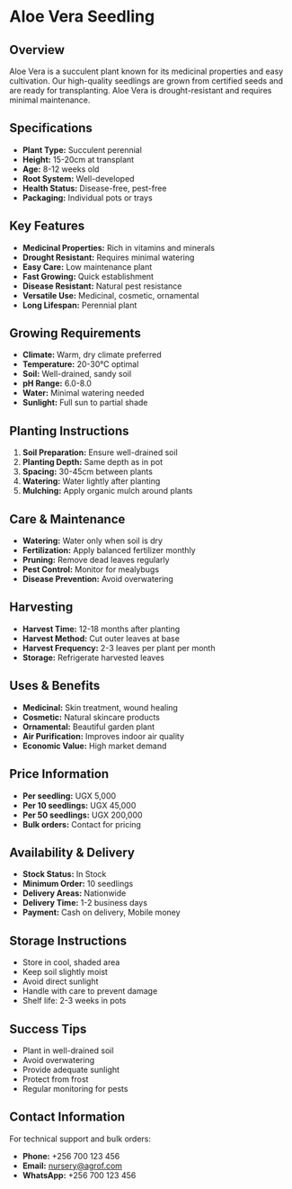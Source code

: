 # Aloe Vera Seedling

## Overview
Aloe Vera is a succulent plant known for its medicinal properties and easy cultivation. Our high-quality seedlings are grown from certified seeds and are ready for transplanting. Aloe Vera is drought-resistant and requires minimal maintenance.

## Specifications
- **Plant Type:** Succulent perennial
- **Height:** 15-20cm at transplant
- **Age:** 8-12 weeks old
- **Root System:** Well-developed
- **Health Status:** Disease-free, pest-free
- **Packaging:** Individual pots or trays

## Key Features
- **Medicinal Properties:** Rich in vitamins and minerals
- **Drought Resistant:** Requires minimal watering
- **Easy Care:** Low maintenance plant
- **Fast Growing:** Quick establishment
- **Disease Resistant:** Natural pest resistance
- **Versatile Use:** Medicinal, cosmetic, ornamental
- **Long Lifespan:** Perennial plant

## Growing Requirements
- **Climate:** Warm, dry climate preferred
- **Temperature:** 20-30°C optimal
- **Soil:** Well-drained, sandy soil
- **pH Range:** 6.0-8.0
- **Water:** Minimal watering needed
- **Sunlight:** Full sun to partial shade

## Planting Instructions
1. **Soil Preparation:** Ensure well-drained soil
2. **Planting Depth:** Same depth as in pot
3. **Spacing:** 30-45cm between plants
4. **Watering:** Water lightly after planting
5. **Mulching:** Apply organic mulch around plants

## Care & Maintenance
- **Watering:** Water only when soil is dry
- **Fertilization:** Apply balanced fertilizer monthly
- **Pruning:** Remove dead leaves regularly
- **Pest Control:** Monitor for mealybugs
- **Disease Prevention:** Avoid overwatering

## Harvesting
- **Harvest Time:** 12-18 months after planting
- **Harvest Method:** Cut outer leaves at base
- **Harvest Frequency:** 2-3 leaves per plant per month
- **Storage:** Refrigerate harvested leaves

## Uses & Benefits
- **Medicinal:** Skin treatment, wound healing
- **Cosmetic:** Natural skincare products
- **Ornamental:** Beautiful garden plant
- **Air Purification:** Improves indoor air quality
- **Economic Value:** High market demand

## Price Information
- **Per seedling:** UGX 5,000
- **Per 10 seedlings:** UGX 45,000
- **Per 50 seedlings:** UGX 200,000
- **Bulk orders:** Contact for pricing

## Availability & Delivery
- **Stock Status:** In Stock
- **Minimum Order:** 10 seedlings
- **Delivery Areas:** Nationwide
- **Delivery Time:** 1-2 business days
- **Payment:** Cash on delivery, Mobile money

## Storage Instructions
- Store in cool, shaded area
- Keep soil slightly moist
- Avoid direct sunlight
- Handle with care to prevent damage
- Shelf life: 2-3 weeks in pots

## Success Tips
- Plant in well-drained soil
- Avoid overwatering
- Provide adequate sunlight
- Protect from frost
- Regular monitoring for pests

## Contact Information
For technical support and bulk orders:
- **Phone:** +256 700 123 456
- **Email:** nursery@agrof.com
- **WhatsApp:** +256 700 123 456


